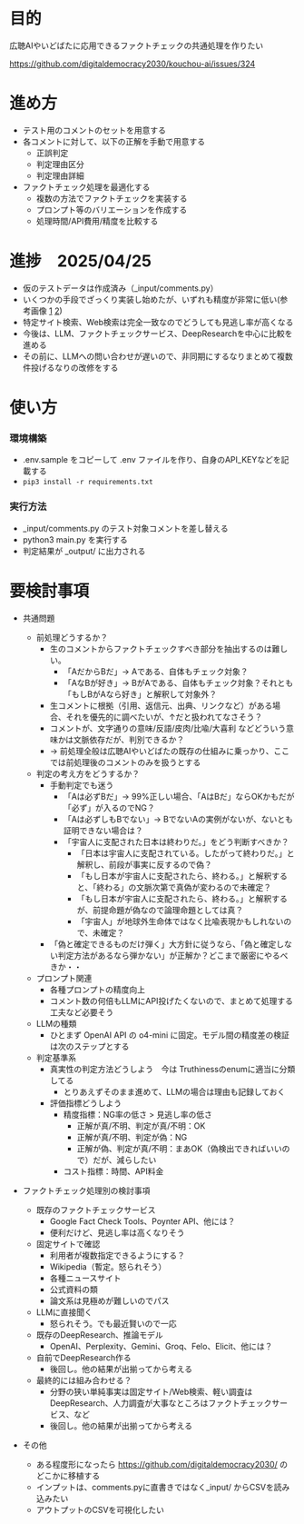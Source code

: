 # 目的

広聴AIやいどばたに応用できるファクトチェックの共通処理を作りたい

https://github.com/digitaldemocracy2030/kouchou-ai/issues/324

# 進め方

- テスト用のコメントのセットを用意する
- 各コメントに対して、以下の正解を手動で用意する
    - 正誤判定
    - 判定理由区分
    - 判定理由詳細
- ファクトチェック処理を最適化する
    - 複数の方法でファクトチェックを実装する
    - プロンプト等のバリエーションを作成する
    - 処理時間/API費用/精度を比較する

# 進捗　2025/04/25

- 仮のテストデータは作成済み（_input/comments.py）
- いくつかの手段でざっくり実装し始めたが、いずれも精度が非常に低い(参考画像 [1](https://github.com/user-attachments/assets/a22f22ed-3c0e-4a09-8a45-0cfb19a43e91) [2](https://github.com/user-attachments/assets/a89788ef-7b85-4633-9dc9-54fc9c0921ba))
- 特定サイト検索、Web検索は完全一致なのでどうしても見逃し率が高くなる
- 今後は、LLM、ファクトチェックサービス、DeepResearchを中心に比較を進める
- その前に、LLMへの問い合わせが遅いので、非同期にするなりまとめて複数件投げるなりの改修をする

# 使い方

### 環境構築
- .env.sample をコピーして .env ファイルを作り、自身のAPI_KEYなどを記載する
- `pip3 install -r requirements.txt`

### 実行方法
- _input/comments.py のテスト対象コメントを差し替える
- python3 main.py を実行する
- 判定結果が _output/ に出力される

# 要検討事項

- 共通問題
    - 前処理どうするか？
        - 生のコメントからファクトチェックすべき部分を抽出するのは難しい。
            - 「AだからBだ」→ Aである、自体もチェック対象？
            - 「AなBが好き」→ BがAである、自体もチェック対象？それとも「もしBがAなら好き」と解釈して対象外？
        - 生コメントに根拠（引用、返信元、出典、リンクなど）がある場合、それを優先的に調べたいが、↑だと扱われてなさそう？
        - コメントが、文字通りの意味/反語/皮肉/比喩/大喜利 などどういう意味かは文脈依存だが、判別できるか？
        - → 前処理全般は広聴AIやいどばたの既存の仕組みに乗っかり、ここでは前処理後のコメントのみを扱うとする
    - 判定の考え方をどうするか？
        - 手動判定でも迷う
            - 「Aは必ずBだ」→ 99%正しい場合、「AはBだ」ならOKかもだが「必ず」が入るのでNG？
            - 「Aは必ずしもBでない」→ BでないAの実例がないが、ないとも証明できない場合は？
            - 「宇宙人に支配された日本は終わりだ。」をどう判断すべきか？
                - 「日本は宇宙人に支配されている。したがって終わりだ。」と解釈し、前段が事実に反するので偽？
                - 「もし日本が宇宙人に支配されたら、終わる。」と解釈すると、「終わる」の文脈次第で真偽が変わるので未確定？
                - 「もし日本が宇宙人に支配されたら、終わる。」と解釈するが、前提命題が偽なので論理命題としては真？
                - 「宇宙人」が地球外生命体ではなく比喩表現かもしれないので、未確定？
        - 「偽と確定できるものだけ弾く」大方針に従うなら、「偽と確定しない判定方法があるなら弾かない」が正解か？どこまで厳密にやるべきか・・
    - プロンプト関連
        - 各種プロンプトの精度向上
        - コメント数の何倍もLLMにAPI投げたくないので、まとめて処理する工夫など必要そう
    - LLMの種類
        - ひとまず OpenAI API の o4-mini に固定。モデル間の精度差の検証は次のステップとする
    - 判定基準系
        - 真実性の判定方法どうしよう　今は Truthinessのenumに適当に分類してる
            - とりあえずそのまま進めて、LLMの場合は理由も記録しておく
        - 評価指標どうしよう
            - 精度指標：NG率の低さ > 見逃し率の低さ
                - 正解が真/不明、判定が真/不明：OK
                - 正解が真/不明、判定が偽：NG
                - 正解が偽、判定が真/不明：まあOK（偽検出できればいいので）だが、減らしたい
            - コスト指標：時間、API料金

- ファクトチェック処理別の検討事項
    - 既存のファクトチェックサービス
        - Google Fact Check Tools、Poynter API、他には？
        - 便利だけど、見逃し率は高くなりそう
    - 固定サイトで確認
        - 利用者が複数指定できるようにする？
        - Wikipedia（暫定。怒られそう）
        - 各種ニュースサイト
        - 公式資料の類
        - 論文系は見極めが難しいのでパス
    - LLMに直接聞く
        - 怒られそう。でも最近賢いので一応
    - 既存のDeepResearch、推論モデル
        - OpenAI、Perplexity、Gemini、Groq、Felo、Elicit、他には？
    - 自前でDeepResearch作る
        - 後回し。他の結果が出揃ってから考える
    - 最終的には組み合わせる？
        - 分野の狭い単純事実は固定サイト/Web検索、軽い調査はDeepResearch、人力調査が大事なところはファクトチェックサービス、など
        - 後回し。他の結果が出揃ってから考える

- その他
    - ある程度形になったら https://github.com/digitaldemocracy2030/ のどこかに移植する
    - インプットは、comments.pyに直書きではなく_input/ からCSVを読み込みたい
    - アウトプットのCSVを可視化したい
